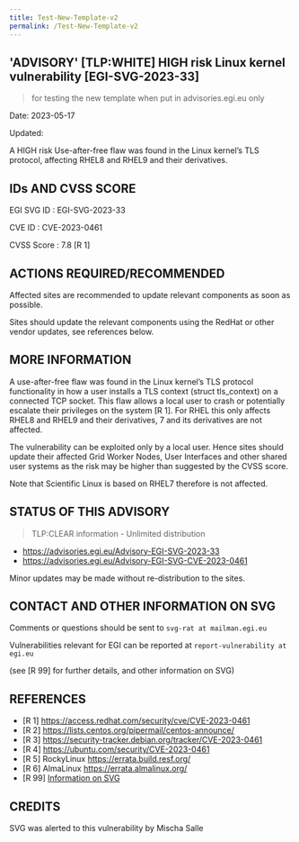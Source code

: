 ```yaml
---
title: Test-New-Template-v2
permalink: /Test-New-Template-v2
---
```


## 'ADVISORY' [TLP:WHITE] HIGH risk Linux kernel vulnerability [EGI-SVG-2023-33]

> for testing the new template when put in advisories.egi.eu only

Date: 2023-05-17

Updated:

A HIGH risk Use-after-free flaw was found in the Linux kernel’s TLS protocol, affecting
RHEL8 and RHEL9 and their derivatives.

## IDs AND CVSS SCORE

EGI SVG ID : EGI-SVG-2023-33

CVE ID : CVE-2023-0461

CVSS Score : 7.8 [R 1]

## ACTIONS REQUIRED/RECOMMENDED

Affected sites are recommended to update relevant components as soon as possible.

Sites should update the relevant components using the RedHat or other vendor updates, see
references below.

## MORE INFORMATION

A use-after-free flaw was found in the Linux kernel’s TLS protocol functionality in how a
user installs a TLS context (struct tls_context) on a connected TCP socket. This flaw
allows a local user to crash or potentially escalate their privileges on the system [R 1].
For RHEL this only affects RHEL8 and RHEL9 and their derivatives, 7 and its
derivatives are not affected.

The vulnerability can be exploited only by a local user. Hence sites should update their
affected Grid Worker Nodes, User Interfaces and other shared user systems as the risk may
be higher than suggested by the CVSS score.

Note that Scientific Linux is based on RHEL7 therefore is not affected.

## STATUS OF THIS ADVISORY

> TLP:CLEAR information - Unlimited distribution

- <https://advisories.egi.eu/Advisory-EGI-SVG-2023-33>
- <https://advisories.egi.eu/Advisory-EGI-SVG-CVE-2023-0461>

Minor updates may be made without re-distribution to the sites.

## CONTACT AND OTHER INFORMATION ON SVG

Comments or questions should be sent to `svg-rat at mailman.egi.eu`

Vulnerabilities relevant for EGI can be reported at `report-vulnerability at egi.eu`

(see [R 99] for further details, and other information on SVG)

## REFERENCES

- [R 1] <https://access.redhat.com/security/cve/CVE-2023-0461>
- [R 2] <https://lists.centos.org/pipermail/centos-announce/>
- [R 3] <https://security-tracker.debian.org/tracker/CVE-2023-0461>
- [R 4] <https://ubuntu.com/security/CVE-2023-0461>
- [R 5] RockyLinux <https://errata.build.resf.org/>
- [R 6] AlmaLinux <https://errata.almalinux.org/>
- [R 99] [Information on SVG](https://confluence.egi.eu/display/EGISVG/SVG+Advisories)

## CREDITS

SVG was alerted to this vulnerability by Mischa Salle
